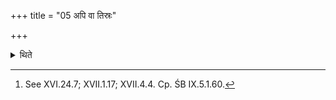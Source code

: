 +++
title = "05 अपि वा तिस्रः"

+++

<details><summary>थिते</summary>

5. Or there should be three naturally perforated stones and three Viśvajyotis (bricks).[^1]   

[^1]: See XVI.24.7; XVII.1.17; XVII.4.4. Cp. ŚB IX.5.1.60.  
</details>
